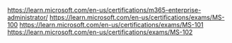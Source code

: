 https://learn.microsoft.com/en-us/certifications/m365-enterprise-administrator/
https://learn.microsoft.com/en-us/certifications/exams/MS-100
https://learn.microsoft.com/en-us/certifications/exams/MS-101
https://learn.microsoft.com/en-us/certifications/exams/MS-102